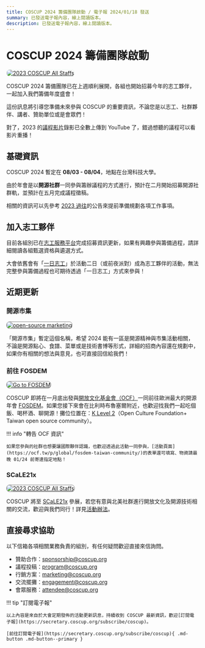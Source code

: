 ```yaml
---
title: COSCUP 2024 籌備團隊啟動 / 電子報 2024/01/18 發送
summary: 已發送電子報內容，線上閱讀版本。
description: 已發送電子報內容，線上閱讀版本。
---
```


# COSCUP 2024 籌備團隊啟動

<a href="https://volunteer.coscup.org/"><img src="https://volunteer.coscup.org/s3/img/2023_skiseiju_924033_1600.jpg"
alt="2023 COSCUP All Staffs" title="2023 COSCUP All Staffs"
style="border-radius: 8px;border:1px solid hsl(142, 52%, 96%);"></a>

COSCUP 2024 籌備團隊已在上週順利展開，各組也開始招募今年的志工夥伴，一起加入我們籌備年度盛會！

這份訊息將引導您準備未來參與 COSCUP 的重要資訊，不論您是以志工、社群夥伴、講者、贊助單位或是會眾們！

對了，2023 的[議程影片](https://www.youtube.com/@coscup)錄影已全數上傳到 YouTube 了，錯過想聽的議程可以看影片重播！

## 基礎資訊

COSCUP 2024 暫定在 **08/03 - 08/04**，地點在台灣科技大學。

由於年會是以**開源社群**一同參與籌辦議程的方式進行，預計在二月開始招募開源社群軌，並預計在五月完成議程徵稿。

相關的資訊可以先參考 [2023 過往](https://blog.coscup.org/search?q=2023)的公告來提前準備規劃各項工作事項。

## 加入志工夥伴

目前各組別已在[志工服務平台](https://volunteer.coscup.org/)完成招募資訊更新，如果有興趣參與籌備過程，請詳細閱讀各組甄選資格與遴選方式。

大會依舊會有「[一日志工](https://volunteer.coscup.org/tasks/2023)」於活動二日（或前夜派對）成為志工夥伴的活動，無法完整參與籌備過程也可期待透過「一日志工」方式來參與！

## 近期更新

### 開源市集

<a href="https://volunteer.coscup.org/s3/img/2024_0118_book.png"><img src="https://volunteer.coscup.org/s3/img/2024_0118_book.png"
alt="open-source marketing" title="open-source marketing"
style="border-radius: 8px;border:1px solid hsl(0, 0%, 50%);"></a>

「開源市集」暫定這個名稱，希望 2024 能有一區是開源精神與市集活動相關，不論是開源點心、食譜、菜單或是技術書博等形式，詳細的招商內容還在規劃中，如果你有相關的想法與意見，也可直接回信給我們！

### 前往 FOSDEM

<a href="https://volunteer.coscup.org/s3/img/2024_0118_fosdem.png"><img src="https://volunteer.coscup.org/s3/img/2024_0118_fosdem.png"
alt="Go to FOSDEM" title="Go to FOSDEM"
style="border-radius: 8px;border:1px solid hsl(0, 0%, 50%);"></a>

COSCUP 即將在一月底出發與[開放文化基金會（OCF）](https://ocf.tw/)一同前往歐洲最大的開源年會 [FOSDEM](https://fosdem.org/2024/)。如果您接下來會在比利時布魯塞爾附近，也歡迎找我們一起吃個飯、喝杯酒、聊開源！攤位位置在：[K Level 2](https://fosdem.org/2024/stands/)（Open Culture Foundation+ Taiwan open source community）。

!!! info "轉告 OCF 資訊"

    如果您參與的社群也想要讓國際夥伴認識，也歡迎透過此活動一同參與，[活動頁面](https://ocf.tw/p/global/fosdem-taiwan-community/)的表單還可填寫、物資請最晚 01/24 前寄達指定地點！

### SCaLE21x

<a href="https://volunteer.coscup.org/s3/img/2024_0118_scale.png"><img src="https://volunteer.coscup.org/s3/img/2024_0118_scale.png"
alt="2023 COSCUP All Staffs" title="2023 COSCUP All Staffs"
style="border-radius: 8px;border:1px solid hsl(0, 0%, 50%);"></a>

COSCUP 將至 [SCaLE21x](https://www.socallinuxexpo.org/scale/21x) 參展，若您有意與北美社群進行開放文化及開源技術相關的交流，歡迎與我們同行！詳見[活動辦法](https://hackmd.io/jeDQp1fMR2mMsYHklvzoRw)。

## 直接尋求協助

以下信箱各項相關業務負責的組別，有任何疑問歡迎直接來信詢問。

- 贊助合作：[sponsorship@coscup.org](mailto:sponsorship@coscup.org)
- 議程投稿：[program@coscup.org](mailto:program@coscup.org)
- 行銷方案：[marketing@coscup.org](mailto:marketing@coscup.org)
- 交流擺攤：[engagement@coscup.org](mailto:engagement@coscup.org)
- 會眾服務：[attendee@coscup.org](mailto:attendee@coscup.org)

!!! tip "訂閱電子報"

    以上內容是來自於大會定期發佈的活動更新訊息，持續收到 COSCUP 最新資訊，歡迎[訂閱電子報](https://secretary.coscup.org/subscribe/coscup)。

    [前往訂閱電子報](https://secretary.coscup.org/subscribe/coscup){ .md-button .md-button--primary }
